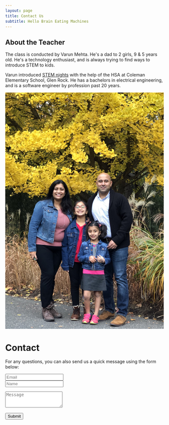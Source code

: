 ```yaml
---
layout: page
title: Contact Us
subtitle: Hello Brain Eating Machines
---
```


## About the Teacher

The class is conducted by Varun Mehta. He's a dad to 2 girls, 9 & 5 years old. He's a technology enthusiast, and is always trying to find ways to introduce STEM to kids.

Varun introduced [STEM nights](/2019-10-17-stem-night) with the help of the HSA at Coleman Elementary School, Glen Rock. He has a bachelors in electrical engineering, and is a software engineer by profession past 20 years.

![Mehta Family](/img/mehtas_2.jpg)

# Contact

<form action="https://formspree.io/xpzwedgw" method="POST" class="form" id="contact-form">
  <p>For any questions, you can also send us a quick message using the form below:</p>
  <p>
  <div class="row">
    <div class="col-xs-6">
      <input type="email" name="_replyto" class="form-control input-lg" placeholder="Email" title="Email">
    </div>
    <div class="col-xs-6">
      <input type="text" name="name" class="form-control input-lg" placeholder="Name" title="Name">
    </div>
  </div>
  </p>
  <input type="hidden" name="_subject" value="New submission from braineatingmachines.com">
  <p>
  <textarea type="text" name="content" class="form-control input-lg" placeholder="Message" title="Message" required="required" rows="3"></textarea>
  </p>
  <input type="text" name="_gotcha" style="display:none">
  <input type="hidden" name="_next" value="?message=Your message was sent successfully, thanks!">
  <p style="align:right">
  <button type="submit" class="btn btn-lg btn-primary">Submit</button>
  </p>
</form>
